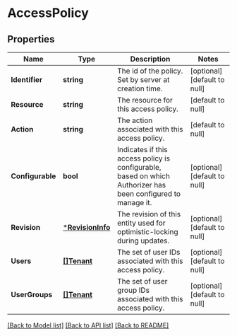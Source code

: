 # AccessPolicy

## Properties
Name | Type | Description | Notes
------------ | ------------- | ------------- | -------------
**Identifier** | **string** | The id of the policy. Set by server at creation time. | [optional] [default to null]
**Resource** | **string** | The resource for this access policy. | [default to null]
**Action** | **string** | The action associated with this access policy. | [default to null]
**Configurable** | **bool** | Indicates if this access policy is configurable, based on which Authorizer has been configured to manage it. | [optional] [default to null]
**Revision** | [***RevisionInfo**](RevisionInfo.md) | The revision of this entity used for optimistic-locking during updates. | [optional] [default to null]
**Users** | [**[]Tenant**](Tenant.md) | The set of user IDs associated with this access policy. | [optional] [default to null]
**UserGroups** | [**[]Tenant**](Tenant.md) | The set of user group IDs associated with this access policy. | [optional] [default to null]

[[Back to Model list]](../README.md#documentation-for-models) [[Back to API list]](../README.md#documentation-for-api-endpoints) [[Back to README]](../README.md)


